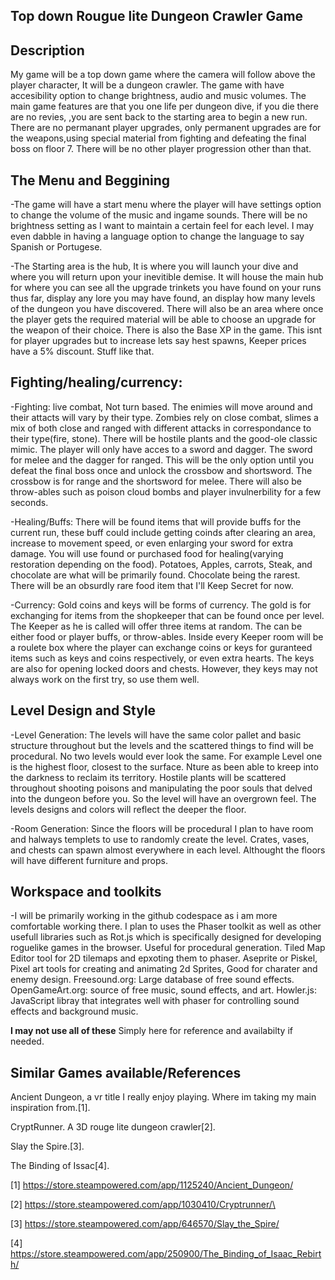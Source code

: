 ## Top down Rougue lite Dungeon Crawler Game



## Description
My game will be a top down game where the camera will follow above the player character, It will be a dungeon crawler. The game with have accesibility option to change brightness, audio and music volumes. The main game features are that you one life per dungeon dive, if you die there are no revies, ,you are sent back to the starting area to begin a new run. There are no permanant player upgrades, only permanent upgrades are for the weapons,using special material from fighting and defeating the final boss on floor 7. There will be no other player progression other than that.


## The Menu and Beggining
-The game will have a start menu where the player will have settings option to change the volume of the music and ingame sounds. There will be no brightness setting as I want to maintain a certain feel for each level. I may even dabble in having a language option to change the language to say Spanish or Portugese.

-The Starting area is the hub, It is where you will launch your dive and where you will return upon your inevitible demise. It will house the main hub for where you can see all the upgrade trinkets you have found on your runs thus far, display any lore you may have found, an display how many levels of the dungeon you have discovered. There will also be an area where once the player gets the required material will be able to choose an upgrade for the weapon of their choice. There is also the Base XP in the game. This isnt for player upgrades but to increase lets say hest spawns, Keeper prices have a 5% discount. Stuff like that. 

## Fighting/healing/currency: 
-Fighting: live combat, Not turn based. The enimies will move around and their attacts will vary by their type. Zombies rely on close combat, slimes a mix of both close and ranged with different attacks in correspondance to their type(fire, stone). There will be hostile plants and the good-ole classic mimic. The player will only have acces to a sword and dagger. The sword for melee and the dagger for ranged. This will be the only option until you defeat the final boss once and unlock the crossbow and shortsword. The crossbow is for range and the shortsword for melee. There will also be throw-ables such as poison cloud bombs and player invulnerbility for a few seconds.

-Healing/Buffs: There will be found items that will provide buffs for the current run, these buff could include getting coinds after clearing an area, increase to movement speed, or even enlarging your sword for extra damage. You will use found or purchased food for healing(varying restoration depending on the food). Potatoes, Apples, carrots, Steak, and chocolate are what will be primarily found. Chocolate being the rarest. There will be an obsurdly rare food item that I'll Keep Secret for now.

-Currency: Gold coins and keys will be forms of currency. The gold is for exchanging for items from the shopkeeper that can be found once per level. The Keeper as he is called will offer three items at random. The can be either food or player buffs, or throw-ables. Inside every Keeper room will be a roulete box where the player can exchange coins or keys for guranteed items such as keys and coins respectively, or even extra hearts. The keys are also for opening locked doors and chests. However, they keys may not always work on the first try, so use them well.

## Level Design and Style
-Level Generation: The levels will have the same color pallet and basic structure throughout but the levels and the scattered things to find will be procedural. No two levels would ever look the same. For example Level one is the highest floor, closest to the surface. Nture as been able to kreep into the darkness to reclaim its territory. Hostile plants will be scattered throughout shooting poisons and manipulating the poor souls that delved into the dungeon before you. So the level will have an overgrown feel. The levels designs and colors will reflect the deeper the floor.

-Room Generation: Since the floors will be procedural I plan to have room and halways templets to use to randomly create the level. Crates, vases, and chests can spawn almost everywhere in each level. Althought the floors will have different furniture and props.


## Workspace and toolkits
-I will be primarily working in the github codespace as i am more comfortable working there. I plan to uses the Phaser toolkit as well as other usefull libraries such as Rot.js which is specifically designed for developing roguelike games in the browser. Useful for procedural generation.
Tiled Map Editor tool for 2D tilemaps and epxoting them to phaser.
Aseprite or Piskel, Pixel art tools for creating and animating 2d Sprites, Good for charater and enemy design.
Freesound.org: Large database of free sound effects.
OpenGameArt.org: source of free music, sound effects, and art.
Howler.js: JavaScript libray that integrates well with phaser for controlling sound effects and background music.

**I may not use all of these** Simply here for reference and availabilty if needed.



## Similar Games available/References

Ancient Dungeon, a vr title I really enjoy playing. Where im taking my main inspiration from.[1].

CryptRunner. A 3D rouge lite dungeon crawler[2].

Slay the Spire.[3].

The Binding of Issac[4].












[1] https://store.steampowered.com/app/1125240/Ancient_Dungeon/

[2] https://store.steampowered.com/app/1030410/Cryptrunner/\


[3] https://store.steampowered.com/app/646570/Slay_the_Spire/

[4] https://store.steampowered.com/app/250900/The_Binding_of_Isaac_Rebirth/


